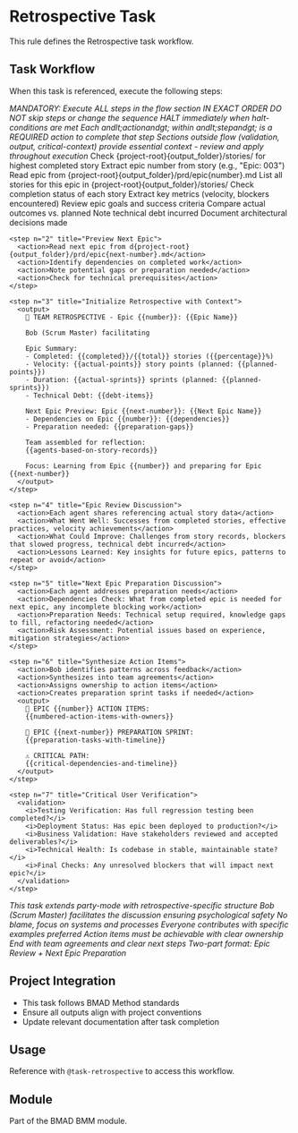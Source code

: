 # Retrospective Task

This rule defines the Retrospective task workflow.

## Task Workflow

When this task is referenced, execute the following steps:

<task id="bmad/bmm/tasks/retrospective.xml" name="Team Retrospective">
  <llm critical="true">
    <i>MANDATORY: Execute ALL steps in the flow section IN EXACT ORDER</i>
    <i>DO NOT skip steps or change the sequence</i>
    <i>HALT immediately when halt-conditions are met</i>
    <i>Each andlt;actionandgt; within andlt;stepandgt; is a REQUIRED action to complete that step</i>
    <i>Sections outside flow (validation, output, critical-context) provide essential context - review and apply throughout execution</i>
  </llm>
  <flow>
    <step n="1" title="Epic Context Discovery">
      <action>Check {project-root}{output_folder}/stories/ for highest completed story</action>
      <action>Extract epic number from story (e.g., "Epic: 003")</action>
      <action>Read epic from {project-root}{output_folder}/prd/epic{number}.md</action>
      <action>List all stories for this epic in {project-root}{output_folder}/stories/</action>
      <action>Check completion status of each story</action>
      <action>Extract key metrics (velocity, blockers encountered)</action>
      <action>Review epic goals and success criteria</action>
      <action>Compare actual outcomes vs. planned</action>
      <action>Note technical debt incurred</action>
      <action>Document architectural decisions made</action>
    </step>

    <step n="2" title="Preview Next Epic">
      <action>Read next epic from d{project-root}{output_folder}/prd/epic{next-number}.md</action>
      <action>Identify dependencies on completed work</action>
      <action>Note potential gaps or preparation needed</action>
      <action>Check for technical prerequisites</action>
    </step>

    <step n="3" title="Initialize Retrospective with Context">
      <output>
        🔄 TEAM RETROSPECTIVE - Epic {{number}}: {{Epic Name}}

        Bob (Scrum Master) facilitating

        Epic Summary:
        - Completed: {{completed}}/{{total}} stories ({{percentage}}%)
        - Velocity: {{actual-points}} story points (planned: {{planned-points}})
        - Duration: {{actual-sprints}} sprints (planned: {{planned-sprints}})
        - Technical Debt: {{debt-items}}

        Next Epic Preview: Epic {{next-number}}: {{Next Epic Name}}
        - Dependencies on Epic {{number}}: {{dependencies}}
        - Preparation needed: {{preparation-gaps}}

        Team assembled for reflection:
        {{agents-based-on-story-records}}

        Focus: Learning from Epic {{number}} and preparing for Epic {{next-number}}
      </output>
    </step>

    <step n="4" title="Epic Review Discussion">
      <action>Each agent shares referencing actual story data</action>
      <action>What Went Well: Successes from completed stories, effective practices, velocity achievements</action>
      <action>What Could Improve: Challenges from story records, blockers that slowed progress, technical debt incurred</action>
      <action>Lessons Learned: Key insights for future epics, patterns to repeat or avoid</action>
    </step>

    <step n="5" title="Next Epic Preparation Discussion">
      <action>Each agent addresses preparation needs</action>
      <action>Dependencies Check: What from completed epic is needed for next epic, any incomplete blocking work</action>
      <action>Preparation Needs: Technical setup required, knowledge gaps to fill, refactoring needed</action>
      <action>Risk Assessment: Potential issues based on experience, mitigation strategies</action>
    </step>

    <step n="6" title="Synthesize Action Items">
      <action>Bob identifies patterns across feedback</action>
      <action>Synthesizes into team agreements</action>
      <action>Assigns ownership to action items</action>
      <action>Creates preparation sprint tasks if needed</action>
      <output>
        📝 EPIC {{number}} ACTION ITEMS:
        {{numbered-action-items-with-owners}}

        🚀 EPIC {{next-number}} PREPARATION SPRINT:
        {{preparation-tasks-with-timeline}}

        ⚠️ CRITICAL PATH:
        {{critical-dependencies-and-timeline}}
      </output>
    </step>

    <step n="7" title="Critical User Verification">
      <validation>
        <i>Testing Verification: Has full regression testing been completed?</i>
        <i>Deployment Status: Has epic been deployed to production?</i>
        <i>Business Validation: Have stakeholders reviewed and accepted deliverables?</i>
        <i>Technical Health: Is codebase in stable, maintainable state?</i>
        <i>Final Checks: Any unresolved blockers that will impact next epic?</i>
      </validation>
    </step>
  </flow>

  <llm critical="true">
    <i>This task extends party-mode with retrospective-specific structure</i>
    <i>Bob (Scrum Master) facilitates the discussion ensuring psychological safety</i>
    <i>No blame, focus on systems and processes</i>
    <i>Everyone contributes with specific examples preferred</i>
    <i>Action items must be achievable with clear ownership</i>
    <i>End with team agreements and clear next steps</i>
    <i>Two-part format: Epic Review + Next Epic Preparation</i>
  </llm>
</task>

## Project Integration

- This task follows BMAD Method standards
- Ensure all outputs align with project conventions
- Update relevant documentation after task completion

## Usage

Reference with `@task-retrospective` to access this workflow.

## Module

Part of the BMAD BMM module.
